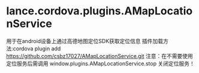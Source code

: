 lance.cordova.plugins.AMapLocationService
==========================================
用于在android设备上通过高德地图定位SDK获取定位信息
插件加载方法:cordova plugin add https://github.com/csbz17027/AMapLocationService.git
注意：在不需要使用定位服务后需调用 window.plugins.AMapLocationService.stop 关闭定位服务！